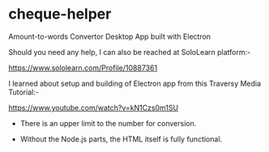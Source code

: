 # cheque-helper
Amount-to-words Convertor Desktop App built with Electron

Should you need any help, I can also be reached at SoloLearn platform:-

https://www.sololearn.com/Profile/10887361

I learned about setup and building of Electron app from this Traversy Media Tutorial:-

https://www.youtube.com/watch?v=kN1Czs0m1SU

 - There is an upper limit to the number for conversion.
 
 - Without the Node.js parts, the HTML itself is fully functional.
